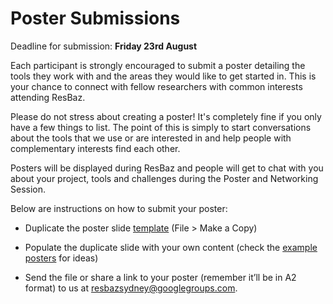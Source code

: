 # Poster Submissions

Deadline for submission: **Friday 23rd August**

Each participant is strongly encouraged to submit a poster detailing the tools they work with and the areas they would like to get started in. This is your chance to connect with fellow researchers with common interests attending ResBaz.

Please do not stress about creating a poster! It's completely fine if you only have a few things to list. The point of this is simply to start conversations about the tools that we use or are interested in and help people with complementary interests find each other.

Posters will be displayed during ResBaz and people will get to chat with you about your project, tools and challenges during the Poster and Networking Session.

Below are instructions on how to submit your poster:

- Duplicate the poster slide <a href="https://docs.google.com/presentation/d/1lfpiqixQvgy-swpxBIy5dS6sLf4Vr83JcTJ2B3GKtlc/edit?usp=sharing">template</a> (File > Make a Copy)

- Populate the duplicate slide with your own content (check the <a href="https://docs.google.com/presentation/d/1n_KNDbWjQ6m6O7SQUbyLJiJ8DY4u6KX6RhpW23chzRk/edit?usp=sharing">example posters</a> for ideas)

- Send the file or share a link to your poster (remember it’ll be in A2 format) to us at <a href="mailto:resbazsydney@googlegroups.com">resbazsydney@googlegroups.com</a>.
